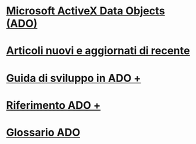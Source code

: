 # [Microsoft ActiveX Data Objects (ADO)](microsoft-activex-data-objects-ado.md)
# [Articoli nuovi e aggiornati di recente](new-updated-ado.md)

# [Guida di sviluppo in ADO +](./guide/ado-programmer-s-guide.md)
# [Riferimento ADO +](./reference/ado-glossary.md)

# [Glossario ADO](ado-glossary.md)

